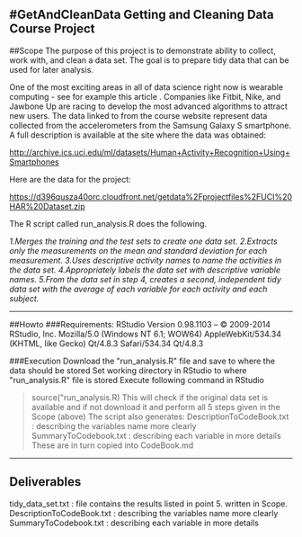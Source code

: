#GetAndCleanData
Getting and Cleaning Data Course Project
------
##Scope
The purpose of this project is to demonstrate ability to collect, work with, and clean a data set. The goal is to prepare tidy data that can be used for later analysis.

One of the most exciting areas in all of data science right now is wearable computing - see for example this article . Companies like Fitbit, Nike, and Jawbone Up are racing to develop the most advanced algorithms to attract new users. The data linked to from the course website represent data collected from the accelerometers from the Samsung Galaxy S smartphone. A full description is available at the site where the data was obtained: 

http://archive.ics.uci.edu/ml/datasets/Human+Activity+Recognition+Using+Smartphones 

Here are the data for the project: 

https://d396qusza40orc.cloudfront.net/getdata%2Fprojectfiles%2FUCI%20HAR%20Dataset.zip 

The R script called run_analysis.R does the following. 

*1.Merges the training and the test sets to create one data set.*
*2.Extracts only the measurements on the mean and standard deviation for each measurement.*
*3.Uses descriptive activity names to name the activities in the data set.*
*4.Appropriately labels the data set with descriptive variable names.*
*5.From the data set in step 4, creates a second, independent tidy data set with the average of each variable for each activity and each subject.*

------
##Howto
###Requirements:
RStudio
Version 0.98.1103 – © 2009-2014 RStudio, Inc.
Mozilla/5.0 (Windows NT 6.1; WOW64) AppleWebKit/534.34 (KHTML, like Gecko) Qt/4.8.3 Safari/534.34 Qt/4.8.3

###Execution
Download the "run_analysis.R" file and save to where the data should be stored
Set working directory in RStudio to where "run_analysis.R" file is stored
Execute following command in RStudio
> source("run_analysis.R)
This will check if the original data set is available and if not download it and perform all 5 steps given in the Scope (above)
The script also generates:
DescriptionToCodeBook.txt	: describing the variables name more clearly
SummaryToCodebook.txt		: describing each variable in more details
These are in turn copied into CodeBook.md

------
## Deliverables
tidy_data_set.txt			: file contains the results listed in point 5. written in Scope.
DescriptionToCodeBook.txt	: describing the variables name more clearly
SummaryToCodebook.txt		: describing each variable in more details